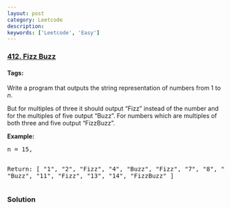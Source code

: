 ```yaml
---
layout: post
category: Leetcode
description: 
keywords: ['Leetcode', 'Easy']
---
```

### [412. Fizz Buzz](https://leetcode.com/problems/fizz-buzz)

#### Tags: 

<div class="content__u3I1 question-content__JfgR"><div><p>Write a program that outputs the string representation of numbers from 1 to <i>n</i>.</p>
<p>But for multiples of three it should output “Fizz” instead of the number and for the multiples of five output “Buzz”. For numbers which are multiples of both three and five output “FizzBuzz”.</p>
<p><b>Example:</b>
</p><pre>n = 15,

Return:
[
    "1",
    "2",
    "Fizz",
    "4",
    "Buzz",
    "Fizz",
    "7",
    "8",
    "Fizz",
    "Buzz",
    "11",
    "Fizz",
    "13",
    "14",
    "FizzBuzz"
]
</pre>
<p></p></div></div>

### Solution
